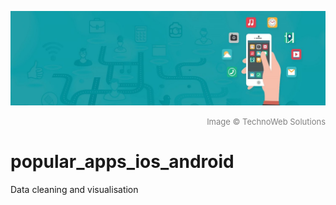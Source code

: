 ![Image](https://github.com/vcai01/popular_apps_ios_android/blob/master/mobile_1500_450.jpg)
<div align="right"><font color=grey size=2>Image © TechnoWeb Solutions</font></div>

# popular_apps_ios_android
Data cleaning and visualisation
